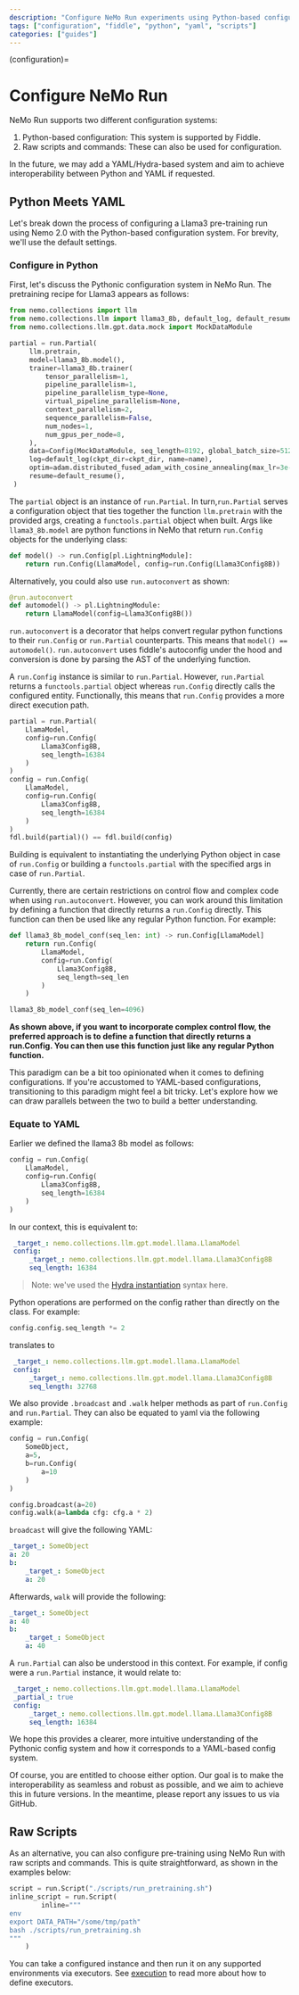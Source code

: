 ```yaml
---
description: "Configure NeMo Run experiments using Python-based configuration with Fiddle or raw scripts and commands."
tags: ["configuration", "fiddle", "python", "yaml", "scripts"]
categories: ["guides"]
---
```


(configuration)=

# Configure NeMo Run

NeMo Run supports two different configuration systems:

1. Python-based configuration: This system is supported by Fiddle.
1. Raw scripts and commands: These can also be used for configuration.

In the future, we may add a YAML/Hydra-based system and aim to achieve interoperability between Python and YAML if requested.

## Python Meets YAML

Let's break down the process of configuring a Llama3 pre-training run using Nemo 2.0 with the Python-based configuration system. For brevity, we'll use the default settings.

### Configure in Python

First, let's discuss the Pythonic configuration system in NeMo Run. The pretraining recipe for Llama3 appears as follows:

```python
from nemo.collections import llm
from nemo.collections.llm import llama3_8b, default_log, default_resume, adam
from nemo.collections.llm.gpt.data.mock import MockDataModule

partial = run.Partial(
     llm.pretrain,
     model=llama3_8b.model(),
     trainer=llama3_8b.trainer(
         tensor_parallelism=1,
         pipeline_parallelism=1,
         pipeline_parallelism_type=None,
         virtual_pipeline_parallelism=None,
         context_parallelism=2,
         sequence_parallelism=False,
         num_nodes=1,
         num_gpus_per_node=8,
     ),
     data=Config(MockDataModule, seq_length=8192, global_batch_size=512, micro_batch_size=1),
     log=default_log(ckpt_dir=ckpt_dir, name=name),
     optim=adam.distributed_fused_adam_with_cosine_annealing(max_lr=3e-4),
     resume=default_resume(),
 )
```

The `partial` object is an instance of `run.Partial`. In turn,`run.Partial` serves a configuration object that ties together the function `llm.pretrain` with the provided args, creating a `functools.partial` object when built. Args like `llama3_8b.model` are python functions in NeMo that return `run.Config` objects for the underlying class:

```python
def model() -> run.Config[pl.LightningModule]:
    return run.Config(LlamaModel, config=run.Config(Llama3Config8B))
```

Alternatively, you could also use `run.autoconvert` as shown:

```python
@run.autoconvert
def automodel() -> pl.LightningModule:
    return LlamaModel(config=Llama3Config8B())
```

`run.autoconvert` is a decorator that helps convert regular python functions to their `run.Config` or `run.Partial` counterparts. This means that `model() == automodel()`. `run.autoconvert` uses fiddle's autoconfig under the hood and conversion is done by parsing the AST of the underlying function.

A `run.Config` instance is similar to `run.Partial`. However, `run.Partial` returns a `functools.partial` object whereas `run.Config` directly calls the configured entity. Functionally, this means that `run.Config` provides a more direct execution path.

```python
partial = run.Partial(
    LlamaModel,
    config=run.Config(
        Llama3Config8B,
        seq_length=16384
    )
)
config = run.Config(
    LlamaModel,
    config=run.Config(
        Llama3Config8B,
        seq_length=16384
    )
)
fdl.build(partial)() == fdl.build(config)
```

Building is equivalent to instantiating the underlying Python object in case of `run.Config` or building a `functools.partial` with the specified args in case of `run.Partial`.

Currently, there are certain restrictions on control flow and complex code when using `run.autoconvert`. However, you can work around this limitation by defining a function that directly returns a `run.Config` directly. This function can then be used like any regular Python function. For example:

```python
def llama3_8b_model_conf(seq_len: int) -> run.Config[LlamaModel]
    return run.Config(
        LlamaModel,
        config=run.Config(
            Llama3Config8B,
            seq_length=seq_len
        )
    )

llama3_8b_model_conf(seq_len=4096)
```

**As shown above, if you want to incorporate complex control flow, the preferred approach is to define a function that directly returns a run.Config. You can then use this function just like any regular Python function.**

This paradigm can be a bit too opinionated when it comes to defining configurations. If you're accustomed to YAML-based configurations, transitioning to this paradigm might feel a bit tricky. Let's explore how we can draw parallels between the two to build a better understanding.

### Equate to YAML

Earlier we defined the llama3 8b model as follows:

```python
config = run.Config(
    LlamaModel,
    config=run.Config(
        Llama3Config8B,
        seq_length=16384
    )
)
```

In our context, this is equivalent to:

```yaml
 _target_: nemo.collections.llm.gpt.model.llama.LlamaModel
 config:
     _target_: nemo.collections.llm.gpt.model.llama.Llama3Config8B
     seq_length: 16384
```

> Note: we've used the [Hydra instantiation](https://hydra.cc/docs/advanced/instantiate_objects/overview/) syntax here.

Python operations are performed on the config rather than directly on the class. For example:

```python
config.config.seq_length *= 2
```

translates to

```yaml
 _target_: nemo.collections.llm.gpt.model.llama.LlamaModel
 config:
     _target_: nemo.collections.llm.gpt.model.llama.Llama3Config8B
     seq_length: 32768
```

We also provide `.broadcast` and `.walk` helper methods as part of `run.Config` and `run.Partial`. They can also be equated to yaml via the following example:

```python
config = run.Config(
    SomeObject,
    a=5,
    b=run.Config(
        a=10
    )
)

config.broadcast(a=20)
config.walk(a=lambda cfg: cfg.a * 2)
```

`broadcast` will give the following YAML:

```yaml
_target_: SomeObject
a: 20
b:
    _target_: SomeObject
    a: 20
```

Afterwards, `walk` will provide the following:

```yaml
_target_: SomeObject
a: 40
b:
    _target_: SomeObject
    a: 40
```

A `run.Partial` can also be understood in this context. For example, if config were a `run.Partial` instance, it would relate to:

```yaml
 _target_: nemo.collections.llm.gpt.model.llama.LlamaModel
 _partial_: true
 config:
     _target_: nemo.collections.llm.gpt.model.llama.Llama3Config8B
     seq_length: 16384
```

We hope this provides a clearer, more intuitive understanding of the Pythonic config system and how it corresponds to a YAML-based config system.

Of course, you are entitled to choose either option. Our goal is to make the interoperability as seamless and robust as possible, and we aim to achieve this in future versions. In the meantime, please report any issues to us via GitHub.

## Raw Scripts

As an alternative, you can also configure pre-training using NeMo Run with raw scripts and commands. This is quite straightforward, as shown in the examples below:

```python
script = run.Script("./scripts/run_pretraining.sh")
inline_script = run.Script(
        inline="""
env
export DATA_PATH="/some/tmp/path"
bash ./scripts/run_pretraining.sh
"""
    )
```

You can take a configured instance and then run it on any supported environments via executors.
See [execution](./execution.md) to read more about how to define executors.
